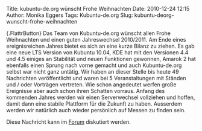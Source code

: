 Title: kubuntu-de.org wünscht Frohe Weihnachten
Date: 2010-12-24 12:15
Author: Monika Eggers
Tags: Kubuntu-de.org
Slug: kubuntu-deorg-wunscht-frohe-weihnachten

[](http://www.kubuntu-de.org/nachrichten/kubuntu/kubuntu-de-org/2049-kubuntu-de-org-wuenscht-frohe-weihnachten){.FlattrButton}
Das Team von Kubuntu-de.org wünscht allen Frohe Weihnachten und einen
guten Jahreswechsel 2010/2011. Am Ende eines ereignisreichen Jahres
bietet es sich an eine kurze Bilanz zu ziehen. Es gab eine neue LTS
Version von Kubuntu 10.04, KDE hat mit den Versionen 4.4 und 4.5 einiges
an Stabilität und neuen Funktionen gewonnen, Amarok 2 hat ebenfalls
einen Sprung nach vorne gemacht und auch Kubuntu-de.org selbst war nicht
ganz untätig. Wir haben an dieser Stelle bis heute 49 Nachrichten
veröffentlicht und waren bei 5 Veranstaltungen mit Ständen und / oder
Vorträgen vertreten. Wie schon angedeutet werfen große Ereignisse aber
auch schon ihren Schatten vorraus. Anfang des kommenden Jahres werden
wir einen Serverwechsel vollziehen und hoffen, damit dann eine stabile
Plattform für die Zukunft zu haben. Ausserdem werden wir natürlich auch
wieder persönlich auf Messen zu finden sein.



<!--break--><!--break-->

Diese Nachricht kann im
[Forum](http://forum.kubuntu-de.org/index.php?topic=14675.0 "http://forum.kubuntu-de.org/index.php?topic=14675.0")
diskutiert werden.



